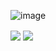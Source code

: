 ![image](https://user-images.githubusercontent.com/11532828/136706310-168e1302-a0e7-44d8-a497-f2b713e4ef8e.png)

<img align="center" src="https://github-readme-stats.vercel.app/api?username=tommady&show_icons=true&count_private=true&hide=contribs&include_all_commits=true&layout=compact&theme=dracula" />

<img align="center" src="https://github-readme-stats.vercel.app/api/top-langs/?username=tommady&layout=compact&hide=Jupyter Notebook&theme=dracula" />


<!--
**tommady/tommady** is a ✨ _special_ ✨ repository because its `README.md` (this file) appears on your GitHub profile.

Here are some ideas to get you started:

- 🔭 I’m currently working on ...
- 🌱 I’m currently learning ...
- 👯 I’m looking to collaborate on ...
- 🤔 I’m looking for help with ...
- 💬 Ask me about ...
- 📫 How to reach me: ...
- 😄 Pronouns: ...
- ⚡ Fun fact: ...
-->
